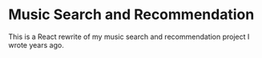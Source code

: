 # Music Search and Recommendation

This is a React rewrite of my music search and recommendation project I wrote years ago.